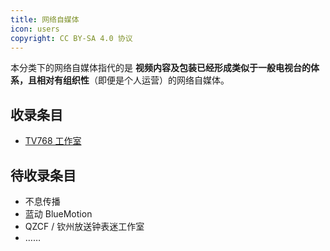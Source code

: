 ```yaml
---
title: 网络自媒体
icon: users
copyright: CC BY-SA 4.0 协议
---
```


本分类下的网络自媒体指代的是 **视频内容及包装已经形成类似于一般电视台的体系，且相对有组织性**（即便是个人运营）的网络自媒体。

## 收录条目

- [TV768 工作室](tv768-studio.md)

## 待收录条目

- 不息传播
- 蓝动 BlueMotion
- QZCF / 钦州放送钟表迷工作室
- ……